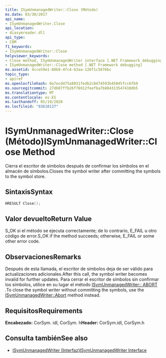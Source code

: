 ```yaml
---
title: ISymUnmanagedWriter::Close (Método)
ms.date: 03/30/2017
api_name:
- ISymUnmanagedWriter.Close
api_location:
- diasymreader.dll
api_type:
- COM
f1_keywords:
- ISymUnmanagedWriter::Close
helpviewer_keywords:
- Close method, ISymUnmanagedWriter interface [.NET Framework debugging]
- ISymUnmanagedWriter::Close method [.NET Framework debugging]
ms.assetid: 4cce59e1-80b9-4fc4-b3aa-126f1c5876bc
topic_type:
- apiref
ms.openlocfilehash: 0a7ecd475a8031fedb2c8474593b45045fcc6fb9
ms.sourcegitcommit: 27db07ffb26f76912feefba7b884313547410db5
ms.translationtype: MT
ms.contentlocale: es-ES
ms.lasthandoff: 05/19/2020
ms.locfileid: "83610137"
---
```

# <a name="isymunmanagedwriterclose-method"></a><span data-ttu-id="0ac42-102">ISymUnmanagedWriter::Close (Método)</span><span class="sxs-lookup"><span data-stu-id="0ac42-102">ISymUnmanagedWriter::Close Method</span></span>
<span data-ttu-id="0ac42-103">Cierra el escritor de símbolos después de confirmar los símbolos en el almacén de símbolos.</span><span class="sxs-lookup"><span data-stu-id="0ac42-103">Closes the symbol writer after committing the symbols to the symbol store.</span></span>  
  
## <a name="syntax"></a><span data-ttu-id="0ac42-104">Sintaxis</span><span class="sxs-lookup"><span data-stu-id="0ac42-104">Syntax</span></span>  
  
```cpp  
HRESULT Close();  
```  
  
## <a name="return-value"></a><span data-ttu-id="0ac42-105">Valor devuelto</span><span class="sxs-lookup"><span data-stu-id="0ac42-105">Return Value</span></span>  
 <span data-ttu-id="0ac42-106">S_OK si el método se ejecuta correctamente; de lo contrario, E_FAIL u otro código de error.</span><span class="sxs-lookup"><span data-stu-id="0ac42-106">S_OK if the method succeeds; otherwise, E_FAIL or some other error code.</span></span>  
  
## <a name="remarks"></a><span data-ttu-id="0ac42-107">Observaciones</span><span class="sxs-lookup"><span data-stu-id="0ac42-107">Remarks</span></span>  
 <span data-ttu-id="0ac42-108">Después de esta llamada, el escritor de símbolos deja de ser válido para actualizaciones adicionales.</span><span class="sxs-lookup"><span data-stu-id="0ac42-108">After this call, the symbol writer becomes invalid for further updates.</span></span> <span data-ttu-id="0ac42-109">Para cerrar el escritor de símbolos sin confirmar los símbolos, utilice en su lugar el método [ISymUnmanagedWriter:: ABORT](isymunmanagedwriter-abort-method.md) .</span><span class="sxs-lookup"><span data-stu-id="0ac42-109">To close the symbol writer without committing the symbols, use the [ISymUnmanagedWriter::Abort](isymunmanagedwriter-abort-method.md) method instead.</span></span>  
  
## <a name="requirements"></a><span data-ttu-id="0ac42-110">Requisitos</span><span class="sxs-lookup"><span data-stu-id="0ac42-110">Requirements</span></span>  
 <span data-ttu-id="0ac42-111">**Encabezado:** CorSym. idl, CorSym. h</span><span class="sxs-lookup"><span data-stu-id="0ac42-111">**Header:** CorSym.idl, CorSym.h</span></span>  
  
## <a name="see-also"></a><span data-ttu-id="0ac42-112">Consulta también</span><span class="sxs-lookup"><span data-stu-id="0ac42-112">See also</span></span>

- [<span data-ttu-id="0ac42-113">ISymUnmanagedWriter (Interfaz)</span><span class="sxs-lookup"><span data-stu-id="0ac42-113">ISymUnmanagedWriter Interface</span></span>](isymunmanagedwriter-interface.md)
